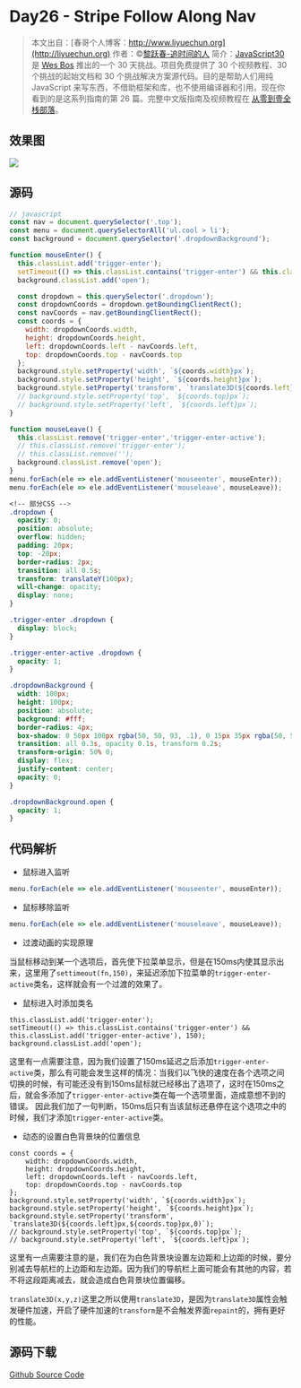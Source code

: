 



# Day26 - Stripe Follow Along Nav

> 本文出自：[春哥个人博客：http://www.liyuechun.org](http://liyuechun.org)
> 作者：©[黎跃春-追时间的人](http://weibo.com/mobiledevelopment)
> 简介：[JavaScript30](https://javascript30.com) 是 [Wes Bos](https://github.com/wesbos) 推出的一个 30 天挑战。项目免费提供了 30 个视频教程、30 个挑战的起始文档和 30 个挑战解决方案源代码。目的是帮助人们用纯 JavaScript 来写东西，不借助框架和库，也不使用编译器和引用。现在你看到的是这系列指南的第 26 篇。完整中文版指南及视频教程在 [从零到壹全栈部落](http://kongyixueyuan.com/course/4188)。


## 效果图

![](http://om1c35wrq.bkt.clouddn.com/day25.gif)

## 源码

```javascript
// javascript
const nav = document.querySelector('.top');
const menu = document.querySelectorAll('ul.cool > li');
const background = document.querySelector('.dropdownBackground');

function mouseEnter() {
  this.classList.add('trigger-enter');
  setTimeout(() => this.classList.contains('trigger-enter') && this.classList.add('trigger-enter-active'), 150);
  background.classList.add('open');

  const dropdown = this.querySelector('.dropdown');
  const dropdownCoords = dropdown.getBoundingClientRect();
  const navCoords = nav.getBoundingClientRect();
  const coords = {
    width: dropdownCoords.width,
    height: dropdownCoords.height,
    left: dropdownCoords.left - navCoords.left,
    top: dropdownCoords.top - navCoords.top
  };
  background.style.setProperty('width', `${coords.width}px`);
  background.style.setProperty('height', `${coords.height}px`);
  background.style.setProperty('transform', `translate3D(${coords.left}px,${coords.top}px,0)`);
  // background.style.setProperty('top', `${coords.top}px`);
  // background.style.setProperty('left', `${coords.left}px`);
}

function mouseLeave() {
  this.classList.remove('trigger-enter','trigger-enter-active');
  // this.classList.remove('trigger-enter');
  // this.classList.remove('');
  background.classList.remove('open');
}
menu.forEach(ele => ele.addEventListener('mouseenter', mouseEnter));
menu.forEach(ele => ele.addEventListener('mouseleave', mouseLeave));
```

```css
<!-- 部分CSS -->
.dropdown {
  opacity: 0;
  position: absolute;
  overflow: hidden;
  padding: 20px;
  top: -20px;
  border-radius: 2px;
  transition: all 0.5s;
  transform: translateY(100px);
  will-change: opacity;
  display: none;
}

.trigger-enter .dropdown {
  display: block;
}

.trigger-enter-active .dropdown {
  opacity: 1;
}

.dropdownBackground {
  width: 100px;
  height: 100px;
  position: absolute;
  background: #fff;
  border-radius: 4px;
  box-shadow: 0 50px 100px rgba(50, 50, 93, .1), 0 15px 35px rgba(50, 50, 93, .15), 0 5px 15px rgba(0, 0, 0, .1);
  transition: all 0.3s, opacity 0.1s, transform 0.2s;
  transform-origin: 50% 0;
  display: flex;
  justify-content: center;
  opacity: 0;
}

.dropdownBackground.open {
  opacity: 1;
}
```

## 代码解析

- 鼠标进入监听

```js
menu.forEach(ele => ele.addEventListener('mouseenter', mouseEnter));
```

- 鼠标移除监听

```js
menu.forEach(ele => ele.addEventListener('mouseleave', mouseLeave));
```

- 过渡动画的实现原理

当鼠标移动到某一个选项后，首先使下拉菜单显示，但是在150ms内使其显示出来，这里用了`settimeout(fn,150)`，来延迟添加下拉菜单的`trigger-enter-active`类名，这样就会有一个过渡的效果了。


- 鼠标进入时添加类名


```
this.classList.add('trigger-enter');
setTimeout(() => this.classList.contains('trigger-enter') && this.classList.add('trigger-enter-active'), 150);
background.classList.add('open');
```

这里有一点需要注意，因为我们设置了150ms延迟之后添加`trigger-enter-active`类，那么有可能会发生这样的情况：当我们以飞快的速度在各个选项之间切换的时候，有可能还没有到150ms鼠标就已经移出了选项了，这时在150ms之后，就会多添加了`trigger-enter-active`类在每一个选项里面，造成意想不到的错误。
因此我们加了一句判断，150ms后只有当该鼠标还悬停在这个选项之中的时候，我们才添加`trigger-enter-active`类。

- 动态的设置白色背景块的位置信息


```
const coords = {
	width: dropdownCoords.width,
	height: dropdownCoords.height,
	left: dropdownCoords.left - navCoords.left,
	top: dropdownCoords.top - navCoords.top
};
background.style.setProperty('width', `${coords.width}px`);
background.style.setProperty('height', `${coords.height}px`);
background.style.setProperty('transform', `translate3D(${coords.left}px,${coords.top}px,0)`);
// background.style.setProperty('top', `${coords.top}px`);
// background.style.setProperty('left', `${coords.left}px`);
```

这里有一点需要注意的是，我们在为白色背景块设置左边距和上边距的时候，要分别减去导航栏的上边距和左边距。因为我们的导航栏上面可能会有其他的内容，若不将这段距离减去，就会造成白色背景块位置偏移。

`translate3D(x,y,z)`这里之所以使用`translate3D`，是因为`translate3D`属性会触发硬件加速，开启了硬件加速的`transform`是不会触发界面`repaint`的，拥有更好的性能。


## 源码下载
[Github Source Code](https://github.com/liyuechun/JavaScript30-liyuechun)

